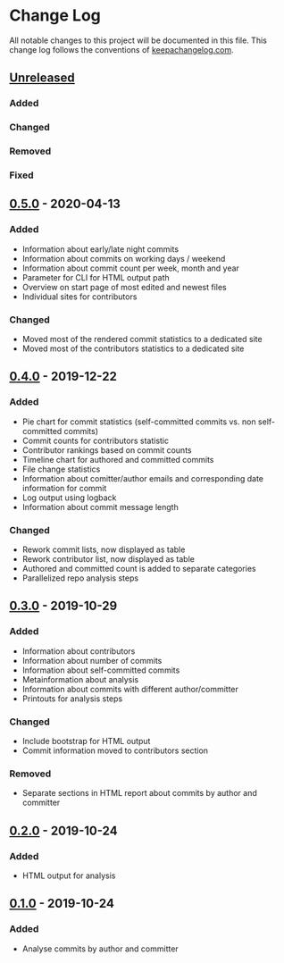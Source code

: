 # Change Log
All notable changes to this project will be documented in this file. This change log follows the conventions of [keepachangelog.com](http://keepachangelog.com/).

## [Unreleased]
### Added
### Changed
### Removed
### Fixed

## [0.5.0] - 2020-04-13
### Added
- Information about early/late night commits
- Information about commits on working days / weekend
- Information about commit count per week, month and year
- Parameter for CLI for HTML output path
- Overview on start page of most edited and newest files
- Individual sites for contributors 
### Changed
- Moved most of the rendered commit statistics to a dedicated site
- Moved most of the contributors statistics to a dedicated site

## [0.4.0] - 2019-12-22
### Added
- Pie chart for commit statistics (self-committed commits vs. non self-committed commits)
- Commit counts for contributors statistic
- Contributor rankings based on commit counts
- Timeline chart for authored and committed commits
- File change statistics
- Information about comitter/author emails and corresponding date information for commit
- Log output using logback
- Information about commit message length
### Changed
- Rework commit lists, now displayed as table
- Rework contributor list, now displayed as table
- Authored and committed count is added to separate categories
- Parallelized repo analysis steps

## [0.3.0] - 2019-10-29
### Added
- Information about contributors
- Information about number of commits
- Information about self-committed commits
- Metainformation about analysis
- Information about commits with different author/committer
- Printouts for analysis steps
### Changed
- Include bootstrap for HTML output
- Commit information moved to contributors section
### Removed
- Separate sections in HTML report about commits by author and committer

## [0.2.0] - 2019-10-24
### Added
- HTML output for analysis

## [0.1.0] - 2019-10-24
### Added
- Analyse commits by author and committer

[Unreleased]: https://github.com/gernd/repo-analyzer/compare/v0.5.0...HEAD
[0.5.0]: https://github.com/gernd/repo-analyzer/compare/v0.4.0...v0.5.0
[0.4.0]: https://github.com/gernd/repo-analyzer/compare/v0.3.0...v0.4.0
[0.3.0]: https://github.com/gernd/repo-analyzer/compare/v0.2.0...v0.3.0
[0.2.0]: https://github.com/gernd/repo-analyzer/compare/v0.1.0...v0.2.0
[0.1.0]: https://github.com/gernd/repo-analyzer/compare/v0.0.1...v0.1.0
